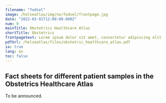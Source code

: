```yaml
---
filename: "fodsel"
image: /helseatlas/img/no/fodsel/frontpage.jpg
date: "2022-03-01T12:00:00.000Z"
num: 9
mainTitle: Obstetrics Healthcare Atlas
shortTitle: Obstetrics
frontpagetext: Lorem ipsum dolor sit amet, consectetur adipiscing elit. Pharetra, sit interdum ipsum pellentesque. Vehicula suspendisse urna, diam etiam enim ultricies nunc enim morbi. Vehicula suspendisse urna, diam etiam enim ultricies nunc enim morbi.
pdfUrl: /helseatlas/files/obstetric_healthcare_atlas.pdf
ia: true
lang: en
toc: false
---
```


## Fact sheets for different patient samples in the Obstetrics Healthcare Atlas

To be announced.
